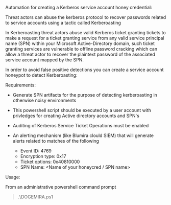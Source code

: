 
Automation for creating a Kerberos service account honey credential:

Threat actors can abuse the kerberos protocol to recover passwords related to service accounts using a tactic called Kerberoasting

In Kerberoasting threat actors abuse valid Kerberos ticket granting tickets to make a request for a ticket granting service from any 
valid service principal name (SPN) within your Microsoft Active-Directory domain, such ticket granting services are vulnerable to 
offline password cracking which can allow a threat actor to recover the plaintext password of the associated service account mapped by 
the SPN.

In order to avoid false positive detections you can create a service account honeypot to detect Kerberoasting:

Requirements:
- Generate SPN artifacts for the purpose of detecting kerberoasting in otherwise noisy environments
	
- This powershell script should be executed by a user account with privledges for creating Active directory accounts and SPN's
	
- Auditing of Kerberos Service Ticket Operations must be enabled
    
- An alerting mechanism (like Blumira clould SIEM) that will generate alerts related to matches of the following
    - Event ID: 4769
    - Encryption type: 0x17
    - Ticket options: 0x40810000
    - SPN Name: <Name of your honeycred / SPN name>

Usage:
	
  From an administrative powershell command prompt 
  
  > .\DOGEMIRA.ps1
